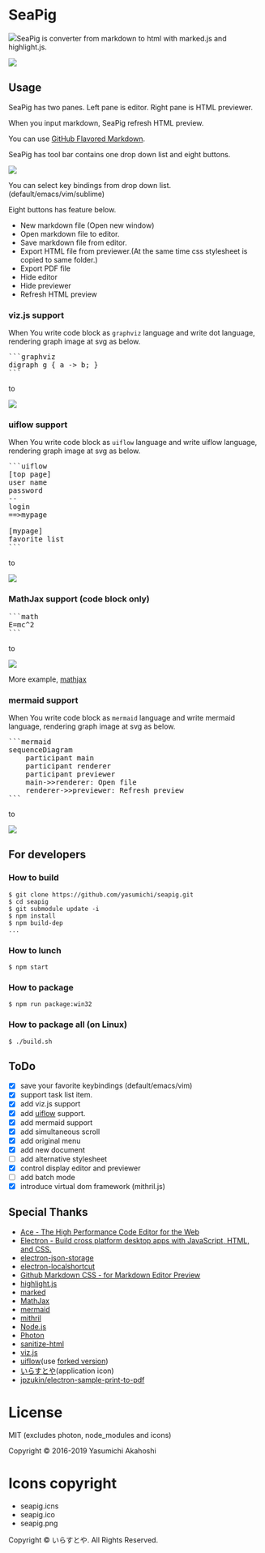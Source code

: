 SeaPig
=====

![](https://raw.githubusercontent.com/yasumichi/seapig/master/seapig.png)SeaPig is converter from markdown to html with marked.js and highlight.js.

![](https://raw.githubusercontent.com/yasumichi/seapig/master/images/seapig.png)

## Usage

SeaPig has two panes. Left pane is editor. Right pane is HTML previewer.

When you input markdown, SeaPig refresh HTML preview.

You can use [GitHub Flavored Markdown](https://github.github.com/gfm/).

SeaPig has tool bar contains one drop down list and eight buttons.

![](https://raw.githubusercontent.com/yasumichi/seapig/master/images/seapig-toolbar.png)

You can select key bindings from drop down list. (default/emacs/vim/sublime)

Eight buttons has feature below.

- New markdown file (Open new window)
- Open markdown file to editor.
- Save markdown file from editor.
- Export HTML file from previewer.(At the same time css stylesheet is copied to same folder.)
- Export PDF file
- Hide editor
- Hide previewer
- Refresh HTML preview

### viz.js support

When You write code block as `graphviz` language and write dot language, rendering graph image at svg as below.

<pre>
```graphviz
digraph g { a -> b; }
```
</pre>

to

![](https://raw.githubusercontent.com/yasumichi/seapig/master/images/digraph.png)

### uiflow support

When You write code block as `uiflow` language and write uiflow language, rendering graph image at svg as below.

<pre>
```uiflow
[top page]
user name
password
--
login
==>mypage

[mypage]
favorite list
```
</pre>

to

![](https://raw.githubusercontent.com/yasumichi/seapig/master/images/uiflow.png)

### MathJax support (code block only)

<pre>
```math
E=mc^2
```
</pre>

to

![](https://raw.githubusercontent.com/yasumichi/seapig/master/images/mathjax.png)

More example, [mathjax](mathjax)

### mermaid support

When You write code block as `mermaid` language and write mermaid language, rendering graph image at svg as below.

<pre>
```mermaid
sequenceDiagram
    participant main
    participant renderer
    participant previewer
    main->>renderer: Open file
    renderer->>previewer: Refresh preview
```
</pre>

to

![](https://raw.githubusercontent.com/yasumichi/seapig/master/images/mermaid.png)

## For developers

### How to build

```
$ git clone https://github.com/yasumichi/seapig.git
$ cd seapig
$ git submodule update -i
$ npm install
$ npm build-dep
...
```

### How to lunch

```
$ npm start
```

### How to package

```
$ npm run package:win32
```

### How to package all (on Linux)

```
$ ./build.sh
```

## ToDo

- [x] save your favorite keybindings (default/emacs/vim)
- [x] support task list item.
- [x] add viz.js support
- [x] add [uiflow](https://github.com/hirokidaichi/uiflow) support.
- [x] add mermaid support
- [x] add simultaneous scroll
- [x] add original menu
- [x] add new document
- [ ] add alternative stylesheet
- [x] control display editor and previewer
- [ ] add batch mode
- [x] introduce virtual dom framework (mithril.js)

## Special Thanks

- [Ace - The High Performance Code Editor for the Web](https://ace.c9.io/)
- [Electron - Build cross platform desktop apps with JavaScript, HTML, and CSS.](http://electron.atom.io/)
- [electron-json-storage](https://github.com/jviotti/electron-json-storage)
- [electron-localshortcut](https://github.com/parro-it/electron-localshortcut)
- [Github Markdown CSS - for Markdown Editor Preview](https://gist.github.com/andyferra/2554919)
- [highlight.js](https://highlightjs.org/)
- [marked](https://github.com/chjj/marked)
- [MathJax](https://www.mathjax.org/)
- [mermaid](https://knsv.github.io/mermaid/)
- [mithril](https://mithril.js.org/)
- [Node.js](https://nodejs.org/en/)
- [Photon](http://photonkit.com/)
- [sanitize-html](https://github.com/apostrophecms/sanitize-html)
- [viz.js](https://github.com/mdaines/viz.js)
- [uiflow](https://github.com/hirokidaichi/uiflow)(use [forked version](https://github.com/tkrkt/uiflow#fix-argument-in-compile))
- [いらすとや](http://www.irasutoya.com/)(application icon)
- [jpzukin/electron-sample-print-to-pdf](https://github.com/jpzukin/electron-sample-print-to-pdf)

# License

MIT (excludes photon, node_modules and icons)

Copyright &copy; 2016-2019 Yasumichi Akahoshi

# Icons copyright

- seapig.icns
- seapig.ico
- seapig.png

Copyright &copy; いらすとや. All Rights Reserved.
